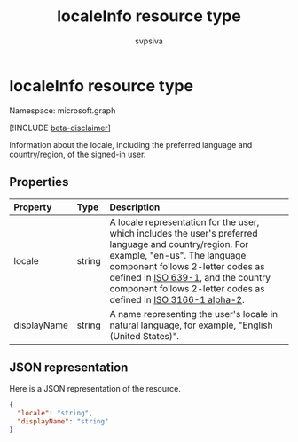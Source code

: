 ﻿---
title: "localeInfo resource type"
description: "Information about the locale, including the preferred language and country/region, of the signed-in user."
localization_priority: Normal
doc_type: resourcePageType
ms.prod: "outlook"
author: "svpsiva"
---

# localeInfo resource type

Namespace: microsoft.graph

[!INCLUDE [beta-disclaimer](../../includes/beta-disclaimer.md)]

Information about the locale, including the preferred language and country/region, of the signed-in user.

## Properties

| Property    | Type   | Description                                                                                                                                                                                                                                                                                                                                                                                      |
| :---------- | :----- | :----------------------------------------------------------------------------------------------------------------------------------------------------------------------------------------------------------------------------------------------------------------------------------------------------------------------------------------------------------------------------------------------- |
| locale      | string | A locale representation for the user, which includes the user's preferred language and country/region. For example, "en-us". The language component follows 2-letter codes as defined in [ISO 639-1](https://www.iso.org/iso/home/standards/language_codes.htm), and the country component follows 2-letter codes as defined in [ISO 3166-1 alpha-2](https://www.iso.org/iso/country_codes.htm). |
| displayName | string | A name representing the user's locale in natural language, for example, "English (United States)".                                                                                                                                                                                                                                                                                               |

## JSON representation

Here is a JSON representation of the resource.

<!-- {
  "blockType": "resource",
  "optionalProperties": [

  ],
  "@odata.type": "microsoft.graph.localeInfo"
}-->

```json
{
  "locale": "string",
  "displayName": "string"
}

```

<!-- uuid: 8fcb5dbc-d5aa-4681-8e31-b001d5168d79
2015-10-25 14:57:30 UTC -->

<!--
{
  "type": "#page.annotation",
  "description": "localeInfo resource",
  "keywords": "",
  "section": "documentation",
  "tocPath": "",
  "suppressions": []
}
-->
